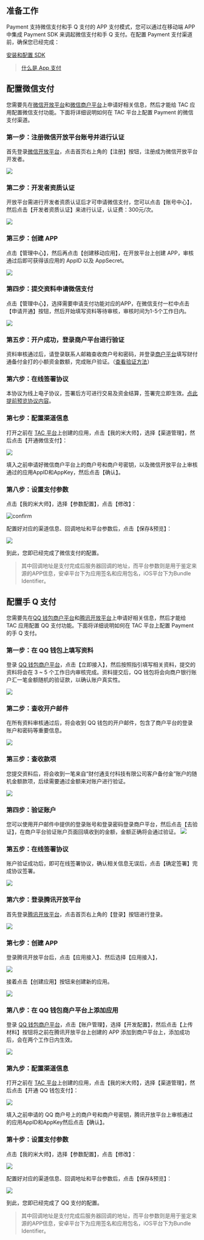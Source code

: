 

## 准备工作

Payment 支持微信支付和手 Q 支付的 APP 支付模式，您可以通过在移动端 APP 中集成 Payment SDK 来调起微信支付和手 Q 支付。在配置 Payment 支付渠道前，确保您已经完成：

[安装和配置 SDK](https://github.com/tencentyun/qcloud-documents/blob/master/product/存储与CDN/_Drafts/ApplicationBoard/集成指南/Core/Android/GettingStarted.md)


> [什么是 App 支付](http://kf.qq.com/faq/17060936FNZj170609vMneY3.html)


## 配置微信支付

您需要先在[微信开放平台](https://open.weixin.qq.com)和[微信商户平台](https://pay.weixin.qq.com/index.php/core/home/login)上申请好相关信息，然后才能给 TAC 应用配置微信支付功能。下面将详细说明如何在 TAC 平台上配置 Payment 的微信支付渠道。

### 第一步：注册微信开放平台账号并进行认证

首先登录[微信开放平台](https://open.weixin.qq.com)，点击首页右上角的【注册】按钮，注册成为微信开放平台开发者。

![](http://tac-android-libs-1253960454.cosgz.myqcloud.com/resources/payment_wechat_login.png)

### 第二步：开发者资质认证

开放平台需进行开发者资质认证后才可申请微信支付，您可以点击【账号中心】，然后点击【开发者资质认证】来进行认证，认证费：300元/次。

![](http://tac-android-libs-1253960454.cosgz.myqcloud.com/resources/payment_wechat_verify.png)

### 第三步：创建 APP

点击【管理中心】，然后再点击【创建移动应用】，在开放平台上创建 APP，审核通过后即可获得该应用的 AppID 以及 AppSecret。

![](http://tac-android-libs-1253960454.cosgz.myqcloud.com/resources/payment_wechat_new_app.png)

### 第四步：提交资料申请微信支付

点击【管理中心】，选择需要申请支付功能对应的APP，在微信支付一栏中点击【申请开通】按钮，然后开始填写资料等待审核，审核时间为1-5个工作日内。

![](http://tac-android-libs-1253960454.cosgz.myqcloud.com/resources/payment_wechat_open_pay.png)

### 第五步：开户成功，登录商户平台进行验证

资料审核通过后，请登录联系人邮箱查收商户号和密码，并登录[商户平台](https://pay.weixin.qq.com/index.php/core/home/login)填写财付通备付金打的小额资金数额，完成账户验证。（[查看验证方法](http://kf.qq.com/faq/161220mQjmYj161220n6jYN7.html)）

### 第六步：在线签署协议
本协议为线上电子协议，签署后方可进行交易及资金结算，签署完立即生效。[点此提前预览协议内容](https://pay.weixin.qq.com/index.php/public/apply_sign/protocol)。

### 第七步：配置渠道信息

打开之前在 [TAC 平台](https://console.cloud.tencent.com/tac)上创建的应用，点击【我的米大师】，选择【渠道管理】，然后点击【开通微信支付】：

![](http://tac-android-libs-1253960454.cosgz.myqcloud.com/resources/payment_add_wechat_pay.png?raw=true)

填入之前申请好微信商户平台上的商户号和商户号密钥，以及微信开放平台上审核通过的应用AppID和AppKey，然后点击【确认】。

### 第八步：设置支付参数

点击【我的米大师】，选择【参数配置】，点击【修改】：

![confirm](http://tac-android-libs-1253960454.cosgz.myqcloud.com/resources/payment_confirm_conf2.png?raw=true)

配置好对应的渠道信息、回调地址和平台参数后，点击【保存&预览】：

![](http://tac-android-libs-1253960454.cosgz.myqcloud.com/resources/payment_input_config.png?raw=true)

到此，您即已经完成了微信支付的配置。

> 其中回调地址是支付完成后服务器回调的地址，而平台参数则是用于鉴定来源的APP信息，安卓平台下为应用签名和应用包名，iOS平台下为Bundle Identifier。 

## 配置手 Q 支付

您需要先在[QQ 钱包商户平台](https://qpay.qq.com)和[腾讯开放平台](http://open.qq.com/)上申请好相关信息，然后才能给 TAC 应用配置 QQ 支付功能。下面将详细说明如何在 TAC 平台上配置 Payment 的手 Q 支付。

### 第一步：在 QQ 钱包上填写资料

登录 [QQ 钱包商户平台](https://qpay.qq.com)，点击【立即接入】，然后按照指引填写相关资料，提交的资料将会在 3 ~ 5 个工作日内审核完成。资料提交后，QQ 钱包将会向商户银行账户汇一笔金额随机的验证款，以确认账户真实性。

![](http://tac-android-libs-1253960454.cosgz.myqcloud.com/resources/payment_qq_wallet_login.png?raw=true)

### 第二步：查收开户邮件

在所有资料审核通过后，将会收到 QQ 钱包的开户邮件，包含了商户平台的登录账户和密码等重要信息。

![](http://tac-android-libs-1253960454.cosgz.myqcloud.com/resources/payment_qq_open_email.jpg)

### 第三步：查收款项

您提交资料后，将会收到一笔来自“财付通支付科技有限公司客户备付金”账户的随机金额款项，后续需要通过金额来对账户进行验证。 

![](http://tac-android-libs-1253960454.cosgz.myqcloud.com/resources/payment_qq_money.jpg?raw=true)

### 第四步：验证账户

您可以使用开户邮件中提供的登录账号和登录密码登录商户平台，然后点击【去验证】，在商户平台验证账户页面回填收到的金额，金额正确将会通过验证。
![](http://tac-android-libs-1253960454.cosgz.myqcloud.com/resources/payment_qq_verify_account.jpg)

### 第五步：在线签署协议

账户验证成功后，即可在线签署协议，确认相关信息无误后，点击【确定签署】完成协议签署。

![](http://tac-android-libs-1253960454.cosgz.myqcloud.com/resources/payment_qq_sign.jpg)

### 第六步：登录腾讯开放平台

首先登录[腾讯开放平台](http://open.qq.com/)，点击首页右上角的【登录】按钮进行登录。

![](http://tac-android-libs-1253960454.cosgz.myqcloud.com/resources/payment_qq_open_login.png)

### 第七步：创建 APP

登录腾讯开放平台后，点击【应用接入】、然后选择【应用接入】，

![](http://tac-android-libs-1253960454.cosgz.myqcloud.com/resources/payment_qq_new_app_1.png)

接着点击【创建应用】按钮来创建新的应用。

![](http://tac-android-libs-1253960454.cosgz.myqcloud.com/resources/payment_qq_new_app_2.png?raw=true)
### 第八步：在 QQ 钱包商户平台上添加应用

登录 [QQ 钱包商户平台](https://qpay.qq.com)，点击【账户管理】，选择【开发配置】，然后点击【上传材料】按钮将之前在腾讯开放平台上创建的 APP 添加到商户平台上，添加成功后，会在两个工作日内生效。

![](http://tac-android-libs-1253960454.cosgz.myqcloud.com/resources/payment_qq_add_app.png)

### 第九步：配置渠道信息

打开之前在 [TAC 平台](https://console.cloud.tencent.com/tac)上创建的应用，点击【我的米大师】，选择【渠道管理】，然后点击【开通 QQ 钱包支付】：

![](http://tac-android-libs-1253960454.cosgz.myqcloud.com/resources/payment_new_qq_pay.png)

填入之前申请的 QQ 商户号上的商户号和商户号密钥，腾讯开放平台上审核通过的应用AppID和AppKey然后点击【确认】。

### 第十步：设置支付参数

点击【我的米大师】，选择【参数配置】，点击【修改】：

![](http://tac-android-libs-1253960454.cosgz.myqcloud.com/resources/payment_confirm_conf2.png?raw=true)


配置好对应的渠道信息、回调地址和平台参数后，点击【保存&预览】：

![](http://tac-android-libs-1253960454.cosgz.myqcloud.com/resources/payment_input_config.png)

到此，您即已经完成了 QQ 支付的配置。

> 其中回调地址是支付完成后服务器回调的地址，而平台参数则是用于鉴定来源的APP信息，安卓平台下为应用签名和应用包名，iOS平台下为Bundle Identifier。 














